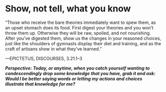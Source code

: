 # Show, not tell, what you know

“Those who receive the bare theories immediately want to spew them, as an upset stomach does its food. First digest your theories and you won’t throw them up. Otherwise they will be raw, spoiled, and not nourishing. After you’ve digested them, show us the changes in your reasoned choices, just like the shoulders of gymnasts display their diet and training, and as the craft of artisans show in what they’ve learned.”

—EPICTETUS, DISCOURSES, 3.21.1–3

***Perspective: Today, or anytime, when you catch yourself wanting to condescendingly drop some knowledge that you have, grab it and ask: Would I be better saying words or letting my actions and choices illustrate that knowledge for me?***